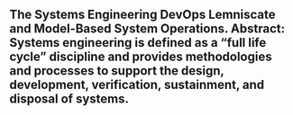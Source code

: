 The Systems Engineering DevOps Lemniscate and Model-Based System Operations. Abstract: Systems engineering is defined as a “full life cycle” discipline and provides methodologies and processes to support the design, development, verification, sustainment, and disposal of systems.
-----------------------------------------
